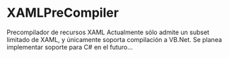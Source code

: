 # XAMLPreCompiler
Precompilador de recursos XAML
Actualmente sólo admite un subset limitado de XAML, y únicamente soporta compilación a VB.Net. Se planea implementar soporte para C# en el futuro...
